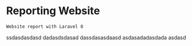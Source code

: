 # Reporting Website
```
Website report with Laravel 8
```
ssdasdasdasd
dadasdsdasad
dassdasasdaasd
asdasadadasdada
asdasd
